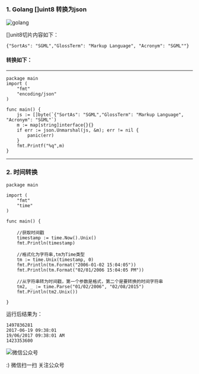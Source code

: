 <!--
author: os4uinfo
head: https://os4u.info/blog/img/sun.png
date: 2017-06-19
title: Golang 使用笔记（不断更新中）
tags: golang
images: https://os4u.info/blog/img/sun.png
category: golang
status: publish
summary: Go是Google开发的一种编译型，可并行化，并具有垃圾回收功能的编程语言。本篇文章主要记录工作学习中遇到的各种golang问题，以便后续查询使用，提高自己技能。
-->

### 1. Golang []uint8 转换为json

![golang](https://www.os4u.info/blog/programing/golang/images/golang.jpg)

[]unit8切片内容如下：

```
{"SortAs": "SGML","GlossTerm": "Markup Language", "Acronym": "SGML""}

```
#### 转换如下：
---
```
package main
import (
	"fmt"
	"encoding/json"
)

func main() {
	js := []byte(`{"SortAs": "SGML","GlossTerm": "Markup Language", "Acronym": "SGML"`)
	m := map[string]interface{}{}
	if err := json.Unmarshal(js, &m); err != nil {
	    panic(err)
	}
	fmt.Printf("%q",m)
}
```
---
### 2. 时间转换

```
package main

import (
	"fmt"
	"time"
)

func main() {

	//获取时间戳
	timestamp := time.Now().Unix()
	fmt.Println(timestamp)

	//格式化为字符串,tm为Time类型
	tm := time.Unix(timestamp, 0)
	fmt.Println(tm.Format("2006-01-02 15:04:05"))
	fmt.Println(tm.Format("02/01/2006 15:04:05 PM"))

	//从字符串转为时间戳，第一个参数是格式，第二个是要转换的时间字符串
	tm2, _ := time.Parse("01/02/2006", "02/08/2015")
	fmt.Println(tm2.Unix())

}
```
运行后结果为：

```
1497836281
2017-06-19 09:38:01
19/06/2017 09:38:01 AM
1423353600
```



![微信公众号](https://www.os4u.info/wx.jpg) 

:) 微信扫一扫 关注公众号 